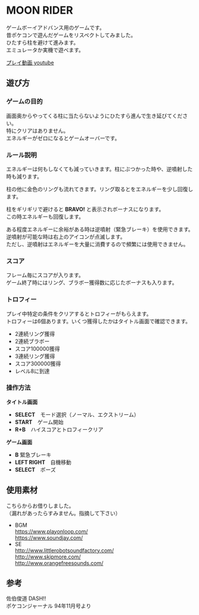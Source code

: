 # MOON RIDER
ゲームボーイアドバンス用のゲームです。  
昔ポケコンで遊んだゲームをリスペクトしてみました。  
ひたすら柱を避けて進みます。  
エミュレータか実機で遊べます。  

[プレイ動画 youtube]()

## 遊び方

### ゲームの目的
画面奥からやってくる柱に当たらないようにひたすら進んで生き延びてください。  
特にクリアはありません。  
エネルギーがゼロになるとゲームオーバーです。

### ルール説明
エネルギーは何もしなくても減っていきます。柱にぶつかった時や、逆噴射した時も減ります。  

柱の他に金色のリングも流れてきます。リング取るとをエネルギーを少し回復します。  

柱をギリギリで避けると **BRAVO!** と表示されボーナスになります。  
この時エネルギーも回復します。  

ある程度エネルギーに余裕がある時は逆噴射（緊急ブレーキ）を使用できます。  
逆噴射が可能な時は右上のアイコンが点滅します。  
ただし、逆噴射はエネルギーを大量に消費するので頻繁には使用できません。  

### スコア
フレーム毎にスコアが入ります。  
ゲーム終了時にはリング、ブラボー獲得数に応じたボーナスも入ります。

### トロフィー
プレイ中特定の条件をクリアするとトロフィーがもらえます。  
トロフィーは6個あります。いくつ獲得したかはタイトル画面で確認できます。

* 2連続リング獲得
* 2連続ブラボー
* スコア100000獲得
* 3連続リング獲得
* スコア300000獲得
* レベル8に到達

### 操作方法

**タイトル画面**

* **SELECT**　モード選択（ノーマル、エクストリーム）
* **START**　ゲーム開始
* **R+B**　ハイスコアとトロフィークリア

**ゲーム画面**

* **B** 緊急ブレーキ
* **LEFT RIGHT**　自機移動
* **SELECT**　ポーズ

## 使用素材
こちらからお借りしました。  
（漏れがあったらすみません。指摘して下さい）  

* BGM  
<https://www.playonloop.com/>  
<https://www.soundjay.com/>  
* SE  
<http://www.littlerobotsoundfactory.com/>  
<http://www.skipmore.com/>  
<http://www.orangefreesounds.com/>  

## 参考
佐伯俊道 DASH!!  
ポケコンジャーナル 94年11月号より  
